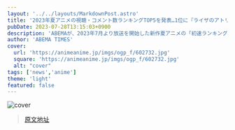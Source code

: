 ```yaml
---
layout: '../../layouts/MarkdownPost.astro'
title: '2023年夏アニメの視聴・コメント数ランキングTOP5を発表…1位に『ライザのアトリエ』'
pubDate: 2023-07-28T13:15:03+0900
description: 'ABEMAが、2023年7月より放送を開始した新作夏アニメの「初速ランキング」上位5作品を発表した。【動画】第1位：TVアニメ『呪術廻戦』第2期　「ABEMA」は、“初速”ランキングとして、「ABEMA」のアニメチャンネル…'
author: 'ABEMA TIMES'
cover:
  url: 'https://animeanime.jp/imgs/ogp_f/602732.jpg'
  square: 'https://animeanime.jp/imgs/ogp_f/602732.jpg'
  alt: "cover"
tags: ['news','anime']
theme: 'light'
featured: false
---
```

![cover](https://animeanime.jp/imgs/ogp_f/602732.jpg)


>[原文地址](https://animeanime.jp/article/2023/07/28/78889.html)  